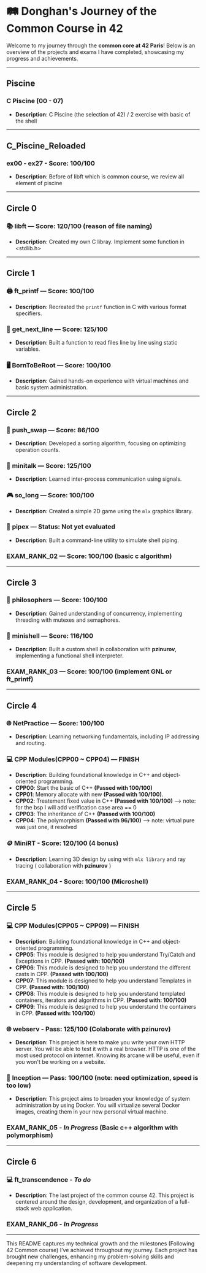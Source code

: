 # 🛤 Donghan's Journey of the Common Course in 42

Welcome to my journey through the **common core at 42 Paris**! Below is an overview of the projects and exams I have completed, showcasing my progress and achievements.

---

## Piscine
### C Piscine (00 - 07)
- **Description**: C Piscine (the selection of 42) / 2 exercise with basic of the shell

---

## C_Piscine_Reloaded
### ex00 - ex27 - Score: 100/100
- **Description**: Before of libft which is common course, we review all element of piscine
---

## Circle 0
### 📚 **libft** — Score: 120/100 (reason of file naming)
- **Description**: Created my own C libray. Implement some function in <stdlib.h>

---

## Circle 1
### 🖨️ **ft_printf** — Score: 100/100
- **Description**: Recreated the `printf` function in C with various format specifiers.

### 📜 **get_next_line** — Score: 125/100
- **Description**: Built a function to read files line by line using static variables.

### 🖥️ **BornToBeRoot** — Score: 100/100
- **Description**: Gained hands-on experience with virtual machines and basic system administration.

---

## Circle 2
### 🔄 **push_swap** — Score: 86/100
- **Description**: Developed a sorting algorithm, focusing on optimizing operation counts.

### 📡 **minitalk** — Score: 125/100
- **Description**: Learned inter-process communication using signals.

### 🎮 **so_long** — Score: 100/100
- **Description**: Created a simple 2D game using the `mlx` graphics library.

### 🔗 **pipex** — Status: Not yet evaluated
- **Description**: Built a command-line utility to simulate shell piping.

### **EXAM_RANK_02** — Score: 100/100 (basic c algorithm)

---

## Circle 3
### 🧠 **philosophers** — Score: 100/100
- **Description**: Gained understanding of concurrency, implementing threading with mutexes and semaphores.

### 🐚 **minishell** — Score: 116/100
- **Description**: Built a custom shell in collaboration with **pzinurov**, implementing a functional shell interpreter.

### **EXAM_RANK_03** — Score: 100/100 (implement GNL or ft_printf)

---

## Circle 4
### 🌐 **NetPractice** — Score: 100/100
- **Description**: Learning networking fundamentals, including IP addressing and routing.

### 💻 **CPP Modules(CPP00 ~ CPP04)** — FINISH
- **Description**: Building foundational knowledge in C++ and object-oriented programming.
- **CPP00**: Start the basic of C++ **(Passed with 100/100)**
- **CPP01**: Memory allocate with new **(Passed with 100/100)**.
- **CPP02**: Treatement fixed value in C++ **(Passed with 100/100)** --> note: for the bsp I will add verification case area == 0
- **CPP03**: The inheritance of C++ **(Passed with 100/100)**
- **CPP04**: The polymorphism **(Passed with 96/100)** --> note: virtual pure was just one, it resolved

### 🪙 **MiniRT** - Score: 120/100 (4 bonus)
- **Description**: Learning 3D design by using with `mlx library` and ray tracing ( collaboration with **pzinurov** )

### **EXAM_RANK_04** - Score: 100/100 (Microshell)
---

## Circle 5

### 💻 **CPP Modules(CPP05 ~ CPP09)** — FINISH
- **Description**: Building foundational knowledge in C++ and object-oriented programming.
- **CPP05**: This module is designed to help you understand Try/Catch and Exceptions in CPP. **(Passed with: 100/100)**
- **CPP06**: This module is designed to help you understand the different casts in CPP. **(Passed with 100/100)**
- **CPP07**: This module is designed to help you understand Templates in CPP. **(Passed with: 100/100)**
- **CPP08**: This module is designed to help you understand templated containers, iterators and algorithms in CPP. **(Passed with: 100/100)**
- **CPP09**: This module is designed to help you understand the containers in CPP. **(Passed with: 100/100)**

### 🌐 **webserv** - Pass: 125/100 (Colaborate with pzinurov)
- **Description**: This project is here to make you write your own HTTP server. You will be able to test it with a real browser. HTTP is one of the most used protocol on internet. Knowing its arcane will be useful, even if you won't be working on a website.

### 🐬 **Inception** — Pass: 100/100 (note: need optimization, speed is too low)
- **Description**: This project aims to broaden your knowledge of system administration by using Docker.
                   You will virtualize several Docker images, creating them in your new personal virtual machine.

### **EXAM_RANK_05** - _In Progress_ (Basic c++ algorithm with polymorphism)
---

## Circle 6

### 💻 **ft_transcendence** - _To do_
- **Description**: The last project of the common course 42.
                   This project is centered around the design, development, and organization of a full-stack web application.

### **EXAM_RANK_06** - _In Progress_
---

This README captures my technical growth and the milestones (Following 42 Common course)
I’ve achieved throughout my journey. Each project has brought new challenges,
enhancing my problem-solving skills and deepening my understanding of software development.

